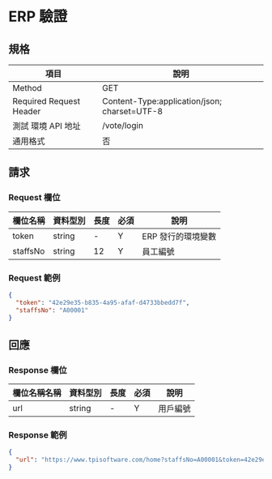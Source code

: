 # ERP 驗證

## 規格

| 項目                    | 說明                                         |
| ----------------------- | -------------------------------------------- |
| Method                  | GET                                          |
| Required Request Header | Content-Type:application/json; charset=UTF-8 |
| 測試 環境 API 地址      | /vote/login                                  |
| 通用格式                | 否                                           |

## 請求

### Request 欄位

| 欄位名稱 | 資料型別 | 長度 | 必須 | 說明               |
| -------- | -------- | ---- | ---- | ------------------ |
| token     | string   | -    | Y    | ERP 發行的環境變數 |
| staffsNo | string   | 12   | Y    | 員工編號           |

### Request 範例

```json
{
  "token": "42e29e35-b835-4a95-afaf-d4733bbedd7f",
  "staffsNo": "A00001"
}
```

## 回應

### Response 欄位

| 欄位名稱名稱 | 資料型別 | 長度 | 必須 | 說明     |
| ------------ | -------- | ---- | ---- | -------- |
| url          | string   | -    | Y    | 用戶編號 |

### Response 範例

```json
{
  "url": "https://www.tpisoftware.com/home?staffsNo=A00001&token=42e29e35-b835-4a95-afaf-d4733bbedd7f"
}
```
